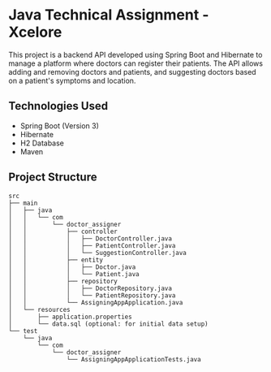 # Java Technical Assignment - Xcelore

This project is a backend API developed using Spring Boot and Hibernate to manage a platform where doctors can register their patients. The API allows adding and removing doctors and patients, and suggesting doctors based on a patient's symptoms and location.

## Technologies Used

- Spring Boot (Version 3)
- Hibernate
- H2 Database
- Maven

## Project Structure

```plaintext
src
├── main
│   ├── java
│   │   └── com
│   │       └── doctor_assigner
│   │           ├── controller
│   │           │   ├── DoctorController.java
│   │           │   ├── PatientController.java
│   │           │   └── SuggestionController.java
│   │           ├── entity
│   │           │   ├── Doctor.java
│   │           │   └── Patient.java
│   │           ├── repository
│   │           │   ├── DoctorRepository.java
│   │           │   └── PatientRepository.java
│   │           └── AssigningAppApplication.java
│   └── resources
│       ├── application.properties
│       └── data.sql (optional: for initial data setup)
└── test
    └── java
        └── com
            └── doctor_assigner
                └── AssigningAppApplicationTests.java





